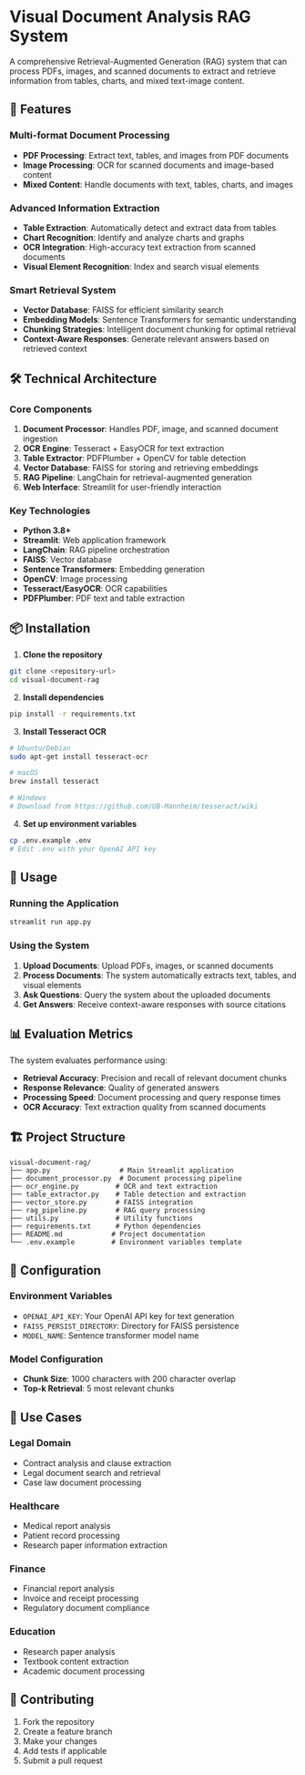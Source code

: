 # Visual Document Analysis RAG System

A comprehensive Retrieval-Augmented Generation (RAG) system that can process PDFs, images, and scanned documents to extract and retrieve information from tables, charts, and mixed text-image content.

## 🚀 Features

### Multi-format Document Processing
- **PDF Processing**: Extract text, tables, and images from PDF documents
- **Image Processing**: OCR for scanned documents and image-based content
- **Mixed Content**: Handle documents with text, tables, charts, and images

### Advanced Information Extraction
- **Table Extraction**: Automatically detect and extract data from tables
- **Chart Recognition**: Identify and analyze charts and graphs
- **OCR Integration**: High-accuracy text extraction from scanned documents
- **Visual Element Recognition**: Index and search visual elements

### Smart Retrieval System
- **Vector Database**: FAISS for efficient similarity search
- **Embedding Models**: Sentence Transformers for semantic understanding
- **Chunking Strategies**: Intelligent document chunking for optimal retrieval
- **Context-Aware Responses**: Generate relevant answers based on retrieved context

## 🛠️ Technical Architecture

### Core Components
1. **Document Processor**: Handles PDF, image, and scanned document ingestion
2. **OCR Engine**: Tesseract + EasyOCR for text extraction
3. **Table Extractor**: PDFPlumber + OpenCV for table detection
4. **Vector Database**: FAISS for storing and retrieving embeddings
5. **RAG Pipeline**: LangChain for retrieval-augmented generation
6. **Web Interface**: Streamlit for user-friendly interaction

### Key Technologies
- **Python 3.8+**
- **Streamlit**: Web application framework
- **LangChain**: RAG pipeline orchestration
- **FAISS**: Vector database
- **Sentence Transformers**: Embedding generation
- **OpenCV**: Image processing
- **Tesseract/EasyOCR**: OCR capabilities
- **PDFPlumber**: PDF text and table extraction

## 📦 Installation

1. **Clone the repository**
```bash
git clone <repository-url>
cd visual-document-rag
```

2. **Install dependencies**
```bash
pip install -r requirements.txt
```

3. **Install Tesseract OCR**
```bash
# Ubuntu/Debian
sudo apt-get install tesseract-ocr

# macOS
brew install tesseract

# Windows
# Download from https://github.com/UB-Mannheim/tesseract/wiki
```

4. **Set up environment variables**
```bash
cp .env.example .env
# Edit .env with your OpenAI API key
```

## 🚀 Usage

### Running the Application
```bash
streamlit run app.py
```

### Using the System
1. **Upload Documents**: Upload PDFs, images, or scanned documents
2. **Process Documents**: The system automatically extracts text, tables, and visual elements
3. **Ask Questions**: Query the system about the uploaded documents
4. **Get Answers**: Receive context-aware responses with source citations

## 📊 Evaluation Metrics

The system evaluates performance using:
- **Retrieval Accuracy**: Precision and recall of relevant document chunks
- **Response Relevance**: Quality of generated answers
- **Processing Speed**: Document processing and query response times
- **OCR Accuracy**: Text extraction quality from scanned documents

## 🏗️ Project Structure

```
visual-document-rag/
├── app.py                 # Main Streamlit application
├── document_processor.py  # Document processing pipeline
├── ocr_engine.py         # OCR and text extraction
├── table_extractor.py    # Table detection and extraction
├── vector_store.py       # FAISS integration
├── rag_pipeline.py       # RAG query processing
├── utils.py              # Utility functions
├── requirements.txt      # Python dependencies
├── README.md            # Project documentation
└── .env.example         # Environment variables template
```

## 🔧 Configuration

### Environment Variables
- `OPENAI_API_KEY`: Your OpenAI API key for text generation
- `FAISS_PERSIST_DIRECTORY`: Directory for FAISS persistence
- `MODEL_NAME`: Sentence transformer model name

### Model Configuration
- **Chunk Size**: 1000 characters with 200 character overlap
- **Top-k Retrieval**: 5 most relevant chunks

## 🎯 Use Cases

### Legal Domain
- Contract analysis and clause extraction
- Legal document search and retrieval
- Case law document processing

### Healthcare
- Medical report analysis
- Patient record processing
- Research paper information extraction

### Finance
- Financial report analysis
- Invoice and receipt processing
- Regulatory document compliance

### Education
- Research paper analysis
- Textbook content extraction
- Academic document processing

## 🤝 Contributing

1. Fork the repository
2. Create a feature branch
3. Make your changes
4. Add tests if applicable
5. Submit a pull request




